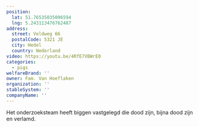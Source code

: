 ```yaml
---
position:
  lat: 51.76535035096594
  lng: 5.243113476762487
address:
  street: Veldweg 66
  postalCode: 5321 JE
  city: Hedel
  country: Nederland
video: https://youtu.be/4RfE7VBWrE0
categories:
  - pigs
welfareBrand: ''
owner: Fam. Van Hoeflaken
organization: ''
stableSystem: ''
companyName: ''
---
```

Het onderzoeksteam heeft biggen vastgelegd die dood zijn, bijna dood zijn en verlamd.